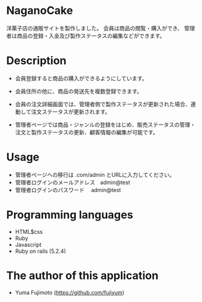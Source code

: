 # NaganoCake

洋菓子店の通販サイトを製作しました。
会員は商品の閲覧・購入ができ、
管理者は商品の登録・入金及び製作ステータスの編集などができます。

# Description

* 会員登録すると商品の購入ができるようにしています。
* 会員住所の他に、商品の発送先を複数登録できます。
* 会員の注文詳細画面では、管理者側で製作ステータスが更新された場合、連動して注文ステータスが更新されます。

* 管理者ページでは商品・ジャンルの登録をはじめ、販売ステータスの管理・注文と製作ステータスの更新、顧客情報の編集が可能です。

# Usage

* 管理者ページへの移行は .com/admin とURLに入力してください。
* 管理者ログインのメールアドレス　admin@test
* 管理者ログインのパスワード　   admin@test

# Programming languages

* HTML$css
* Ruby
* Javascript
* Ruby on rails (5.2.4)

# The author of this application

* Yuma Fujimoto (https://github.com/fujiyum)
